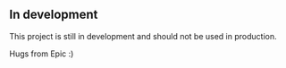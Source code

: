## In development

This project is still in development and should not be used in production.

Hugs from Epic :)